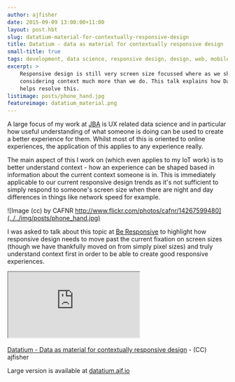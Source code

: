```yaml
---
author: ajfisher
date: 2015-09-09 13:00:00+11:00
layout: post.hbt
slug: datatium-material-for-contextually-responsive-design
title: Datatium - data as material for contextually responsive design
small-title: true
tags: development, data science, responsive design, design, web, mobile, context
excerpt: >
    Responsive design is still very screen size focussed where as we should be
    considering context much more than we do. This talk explains how Datatium
    helps resolve this.
listimage: posts/phone_hand.jpg
featureimage: datatium_material.png
---
```


A large focus of my work at [JBA](jbadigital.com) is UX related data science
and in particular how useful understanding of what someone is doing can be used
to create a better experience for them. Whilst most of this is oriented to
online experiences, the application of this applies to any experience really.

The main aspect of this I work on (which even applies to my IoT work) is to
better understand context - how an experience can be shaped based in information
about the current context someone is in. This is immediately applicable to
our current responsive design trends as it's not sufficient to simply respond
to someone's screen size when there are night and day differences in things like
network speed for example.

![Image (cc) by CAFNR http://www.flickr.com/photos/cafnr/14267599480](../../img/posts/phone_hand.jpg)

I was asked to talk about this topic at [Be Responsive](http://beresponsive.io)
to highlight how responsive design needs to move past the current fixation on
screen sizes (though we have thankfully moved on from simply pixel sizes) and
truly understand context first in order to be able to create good responsive
experiences.

<p class="mediacontainer"><iframe title="Datatium slides" src="http://datatium.ajf.io/"></iframe></p>

<p class="caption"><a href="http://datatium.ajf.io/">Datatium - Data as material
for contextually responsive design</a> - (CC) ajfisher</p>

Large version is available at [datatium.ajf.io](http://datatium.ajf.io/)
